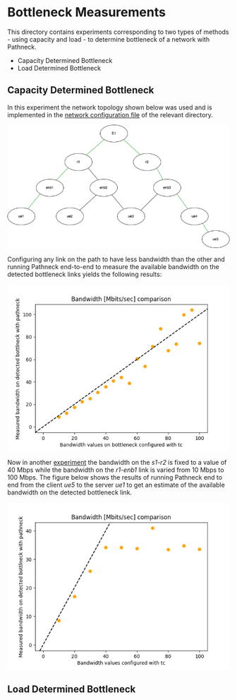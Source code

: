 # Bottleneck Measurements
This directory contains experiments corresponding to two types of methods - using capacity and load - to determine bottleneck of a network with Pathneck.
- Capacity Determined Bottleneck
- Load Determined Bottleneck

## Capacity Determined Bottleneck
In this experiment the network topology shown below was
used and is implemented in the 
[network configuration file](./capacity-determined-bottleneck/layered-network/real_world-bw-limited.py)
of the relevant directory.

![](../../measurements/graphs/layered-topology.png)

Configuring any link on the path to have less bandwidth
than the other and running Pathneck end-to-end to measure
the available bandwidth on the detected bottleneck links
yields the following results:

![](../../measurements/bottleneck/pathneck-bandwidth-measurements-real-world.png)


Now in another [experiment](./capacity-determined-bottleneck/layered-network/real-world-experiment-bw-limited.py)
the bandwidth on the *s1-r2* is fixed to a value of 40 Mbps while the bandwidth 
on the *r1-enb1* link is varied from 10 Mbps to 100 Mbps. The figure below
shows the results of running Pathneck end to end from the client
*ue5* to the server *ue1* to get an estimate of the available bandwidth on the
detected bottleneck link.

![](../../measurements/bottleneck/pathneck-bandwidth-measurements-surpass-bw.png)

## Load Determined Bottleneck
